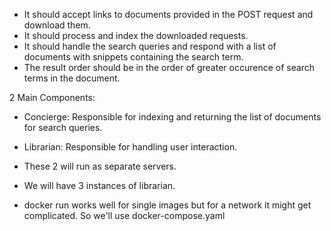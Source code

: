 * It should accept links to documents provided in the POST request and download them.
* It should process and index the downloaded requests.
* It should handle the search queries and respond with a list of documents with snippets containing the search term.
* The result order should be in the order of greater occurence of search terms in the document.


2 Main Components:
* Concierge: Responsible for indexing and returning the list of documents for search queries.
* Librarian: Responsible for handling user interaction.

* These 2 will run as separate servers.
* We will have 3 instances of librarian.
* docker run works well for single images but for a network it might get complicated. So we'll use docker-compose.yaml